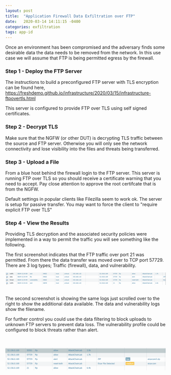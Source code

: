 ```yaml
---
layout: post
title:  "Application Firewall Data Exfiltration over FTP"
date:   2020-03-14 14:11:15 -0400
categories: exfiltration 
tags: app-id
---
```

<p>
Once an environment has been compromised and the adversary finds some desirable data the data needs to be removed from the network. In this use case we will assume that FTP is being permitted egress by the firewall.
</p>

<h3>Step 1 - Deploy the FTP Server</h3>

<p>
The instructions to build a preconfigured FTP server with TLS encryption can be found here, <a href="https://freshdemo.github.io/infrastructure/2020/03/15/infrastructure-ftpovertls.html" target="_blank">https://freshdemo.github.io/infrastructure/2020/03/15/infrastructure-ftpovertls.html</a>
</p>

<p>
This server is configured to provide FTP over TLS using self signed certificates. 
</p>

<h3>Step 2 - Decrypt TLS</h3>

<p>
Make sure that the NGFW (or other DUT) is decrypting TLS traffic between the source and FTP server. Otherwise you will only see the network connectivity and lose visibility into the files and threats being transferred.
</p>


<h3>Step 3 - Upload a File</h3>


<p>
From a blue host behind the firewall login to the FTP server. This server is running FTP over TLS so you should receive a certificate warning that you need to accept. Pay close attention to approve the root certifcate that is from the NGFW.
</p>

<p>Default settings in popular clients like Filezilla seem to work ok. The server is setup for passive transfer. You may want to force the client to "require explicit FTP over TLS"
</p>


<h3>Step 4 - View the Results</h3>

<p>
Providing TLS decryption and the associated security policies were implemented in a way to permit the traffic you will see something like the following.
</p>


<p>
The first screenshot indicates that the FTP traffic over port 21 was permitted. From there the data transfer was moved over to TCP port 57729. There are 3 log types; Traffic (firewall), data, and vulnerability.
</p>
<img src="/images/exfiltration-application-overftp1.png" alt="ngfw">
<br>
<br>

<p>
The second screenshot is showing the same logs just scrolled over to the right to show the additional data available. The data and vulnerability logs show the filename.</p>

<p>
For further control you could use the data filtering to block uploads to unknown FTP servers to prevent data loss. The vulnerability profile could be configured to block threats rather than alert.
</p>

<br>
<br>
<img src="/images/exfiltration-application-overftp2.png" alt="ngfw">


